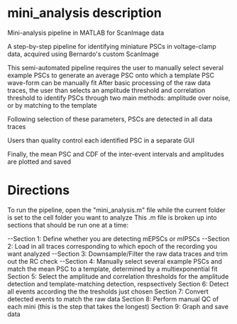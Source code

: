 # mini_analysis description
Mini-analysis pipeline in MATLAB for ScanImage data

A step-by-step pipeline for identifying miniature PSCs in voltage-clamp data, acquired using Bernardo's custom ScanImage

This semi-automated pipeline requires the user to manually select several example PSCs to generate an average PSC onto which a template PSC wave-form can be manually fit
After basic processing of the raw data traces, the user than selects an amplitude threshold and correlation threshold to identify PSCs through two main methods: amplitude over noise, or by matching to the template

Following selection of these parameters, PSCs are detected in all data traces

Users than quality control each identified PSC in a separate GUI

Finally, the mean PSC and CDF of the inter-event intervals and amplitudes are plotted and saved

# Directions
To run the pipeline, open the "mini_analysis.m" file while the current folder is set to the cell folder you want to analyze
  This .m file is broken up into sections that should be run one at a time:
  
  --Section 1: Define whether you are detecting mEPSCs or mIPSCs 
  --Section 2: Load in all traces corresponding to which epoch of the recording you want analyzed
  --Section 3: Downsample/Filter the raw data traces and trim out the RC check
  --Section 4: Manually select several example PSCs and match the mean PSC to a template, determined by a multiexponential fit
  Section 5: Select the amplitude and correlation thresholds for the amplitude detection and template-matching detection, respsectively
  Section 6: Detect all events according the the tresholds just chosen
  Section 7: Convert detected events to match the raw data
  Section 8: Perform manual QC of each mini (this is the step that takes the longest)
  Section 9: Graph and save data
